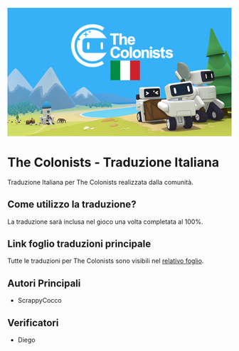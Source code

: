 ![readme cover](readme_images/cover.jpg)

# The Colonists - Traduzione Italiana

Traduzione Italiana per The Colonists realizzata dalla comunità.

## Come utilizzo la traduzione?
La traduzione sarà inclusa nel gioco una volta completata al 100%.

## Link foglio traduzioni principale
Tutte le traduzioni per The Colonists sono visibili nel [relativo foglio](https://docs.google.com/spreadsheets/d/1laq8t0firN-AsQtYfEr1QiP1-qIWYtMLSixQ-P9Bwgk/edit?usp=sharing).

## Autori Principali
* ScrappyCocco

## Verificatori
* Diego